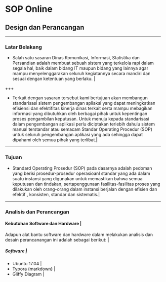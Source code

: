 # SOP Online

## Design dan Perancangan

---

### Latar Belakang
- Salah satu sasaran Dinas Komunikasi, Informasi, Statistika dan Persandian adalah membuat sebuah sistem yang terkelola rapi dalam segala hal, baik dalam bidang IT maupun bidang yang lainnya agar mampu menyelenggarakan seluruh kegiatannya secara mandiri dan sesuai dengan ketentuan yang berlaku. |

+++

- Terkait dengan sasaran tersebut kami bertujuan akan membangun standarisasi sistem pengembangan apliaksi yang dapat meningkatkan efisiensi dan efektifitas kinerja dinas terkait serta mampu mebagikan informasi yang dibutuhkan oleh berbagai pihak untuk kepentingan proses pengambilan keputusan. Untuk menuju kepada standarisasi dalam pengembangan aplikasi perlu diciptakan terlebih dahulu sistem manual  terstandar atau semacam Standar Operating Procedur (SOP) untuk seluruh pengembangan aplikasi yang ada sehingga dapat dipahami oleh semua pihak yang terlibat.|

---

### Tujuan
- Standard Operating Prosedur (SOP) pada dasarnya adalah pedoman yang berisi prosedur-prosedur operasioanl standar yang ada dalam suatu instansi yang digunakan untuk memastikan bahwa semua keputusan  dan tindakan, sertapenggunaan fasilitas-fasilitas proses yang dilakukan oleh orang-orang dalam instansi  berjalan dengan efisien dan efektif , konsisten, standar dan sistematis.|

---

### Analisis dan Perancangan
#### Kebutuhan Software dan Hardware |
Adapun alat bantu software dan hardware dalam melakukan analisis dan desain perancanangan ini adalah sebagai berikut: |
##### Software |
- Ubuntu 17.04 |
- Typora (markdown) |
- Gliffy Diagram |
